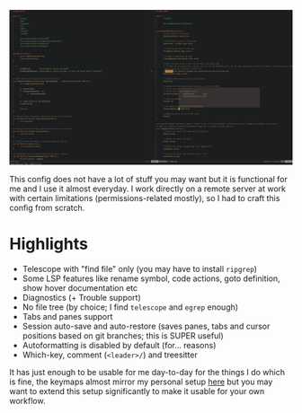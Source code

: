 ![Screenshot](./screenshot.png)

This config does not have a lot of stuff you may want but it is functional for me and I use it almost everyday. I work directly on a remote server at work with certain limitations (permissions-related mostly), so I had to craft this config from scratch.

# Highlights

- Telescope with "find file" only (you may have to install `ripgrep`)
- Some LSP features like rename symbol, code actions, goto definition, show hover documentation etc
- Diagnostics (+ Trouble support)
- No file tree (by choice; I find `telescope` and `egrep` enough)
- Tabs and panes support
- Session auto-save and auto-restore (saves panes, tabs and cursor positions based on git branches; this is SUPER useful)
- Autoformatting is disabled by default (for... reasons)
- Which-key, comment (`<leader>/`) and treesitter

It has just enough to be usable for me day-to-day for the things I do which is fine, the keymaps almost mirror my personal setup [here](https://github.com/aosasona/personal.nvim) but you may want to extend this setup significantly to make it usable for your own workflow.
